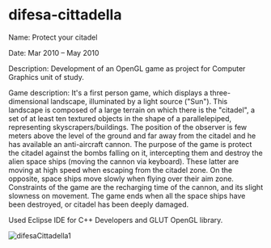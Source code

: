 # difesa-cittadella

Name: Protect your citadel

Date: Mar 2010 – May 2010

Description: Development of an OpenGL game as project for Computer Graphics unit of study.

Game description:
It's a first person game, which displays a three-dimensional landscape, illuminated by a light source ("Sun"). This landscape is composed of a large terrain on which there is the "citadel", a set of at least ten textured objects in the shape of a parallelepiped, representing skyscrapers/buildings.
The position of the observer is few meters above the level of the ground and far away from the citadel and he has available an anti-aircraft cannon.
The purpose of the game is protect the citadel against the bombs falling on it, intercepting them and destroy the alien space ships (moving the cannon via keyboard). These latter are moving at high speed when escaping from the citadel zone. On the opposite, space ships move slowly when flying over their aim zone. Constraints of the game are the recharging time of the cannon, and its slight slowness on movement. The game ends when all the space ships have been destroyed, or citadel has been deeply damaged.

Used Eclipse IDE for C++ Developers and GLUT OpenGL library.

![difesaCittadella1](https://user-images.githubusercontent.com/16132913/136425170-0bead26c-2097-424b-81d6-a6616331de14.png)
